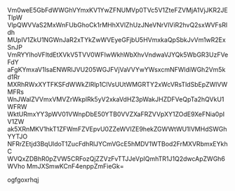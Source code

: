 Vm0weE5GbFdWWGhVYmxKV1YwZFNUMVp0TVc5V1ZteFZVMjA1VjJKR2JETlpW
VlpQWVVaS2MxWnFUbGhoCk1rMHhXVlZhUzJNeVNrVlViR2hvQ2sxWVFsRldh
MUpIV1ZkU1NGWnJaR2xTYkZwWVEyeGFjbU5HVmxkaQpSbkJvVm1wR2ExSnJP
VmRYYlhoVFltdEtXVkV5TVV0WFIwWkhWbXhvVndwaVJYQk5WbGR3UzFVeFdY
aFgKYmxaV1lsaENWRlJVU205WGJFVjVaVVYwYWsxcmNFWldiWGh2Vm5kd1Rr
MXRhRWxXYTFKSFdWWkZlRlp1ClVsUUtWMGRTY2xWcVRsTldSbEpZWlVWMFRs
WnJWalZVVmxVMVZrWkplRk5yV2xkaVdHZ3pWakJHZDFVeQpTa2hQVkU1WFRW
WktURmxYY3pWV01VWnpDbE50YTB0VVZXaFRZVVpXY1ZOdE9XeFNia0pIV1ZW
ak5XRnMKV1hkT1ZFWmFZVEpvU0ZZeWVIZE9hekZGWWtWU1lVMHdSWGhYYTJO
NFRrZEtjd3BqUldoT1ZucFdhRlJYCmVGcE5hMDV1WTBod2FrMXVRbmxEYkhC
WVQxZDBhR0pZVW5CRFozQjZZVzFvTTJJeVpIQmhTR1J1Q2dwcApZWGh6WVho
MmJXSmwKCnF4enppZmFieGk=

ogfgoxrhqj